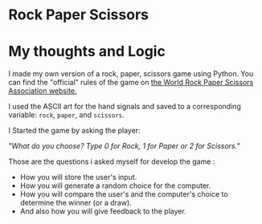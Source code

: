 

# Rock Paper Scissors #

# My thoughts and Logic

I made my own version of a rock, paper, scissors game using Python.
You can find the "official" rules of the game on [the World Rock Paper Scissors Association website.](https://wrpsa.com/the-official-rules-of-rock-paper-scissors/)

I used the ASCII art for the hand signals and saved to a corresponding variable: `rock`, `paper`, and `scissors`. 

I Started the game by asking the player:

*"What do you choose? Type 0 for Rock, 1 for Paper or 2 for Scissors."*

Those are the questions i asked myself for develop the game :

* How you will store the user's input.
* How you will generate a random choice for the computer.
* How you will compare the user's and the computer's choice to determine the winner (or a draw).
* And also how you will give feedback to the player. 
